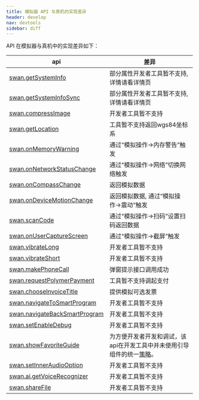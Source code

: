 ```yaml
---
title: 模拟器 API 与真机的实现差异
header: develop
nav: devtools
sidebar: diff
---
```



API 在模拟器与真机中的实现差异如下：


|api |  差异| 
|---|---|
|[swan.getSystemInfo](https://smartprogram.baidu.com/docs/develop/api/device_sys/swan-getSystemInfo/) | 部分属性开发者工具暂不支持,详情请看详情页 |
|[swan.getSystemInfoSync](https://smartprogram.baidu.com/docs/develop/api/device_sys/swan-getSystemInfoSync/) | 部分属性开发者工具暂不支持,详情请看详情页 |
|[swan.compressImage](https://smartprogram.baidu.com/docs/develop/api/media_image/#swan-compressImage/) | 开发者工具暂不支持 | 
|[swan.getLocation](https://smartprogram.baidu.com/docs/develop/api/location/swan-getLocation/) | 工具暂不支持返回wgs84坐标系 | 
|[swan.onMemoryWarning](https://smartprogram.baidu.com/docs/develop/api/device_sys/onmemory/) | 通过“模拟操作->内存警告”触发 | 
|[swan.onNetworkStatusChange](https://smartprogram.baidu.com/docs/develop/api/device_sys/swan-onNetworkStatusChange/) | 通过“模拟操作->网络”切换网络触发 | 
|[swan.onCompassChange](https://smartprogram.baidu.com/docs/develop/api/device_sys/swan-onCompassChange/) | 返回模拟数据 | 
| [swan.onDeviceMotionChange](https://smartprogram.baidu.com/docs/develop/api/device_sys/swan-onDeviceMotionChange/)| 返回模拟数据, 通过“模拟操作->震动”触发| 
|[swan.scanCode](https://smartprogram.baidu.com/docs/develop/api/device_sys/swan-scanCode/) | 通过“模拟操作->扫码”设置扫码返回数据 | 
|[swan.onUserCaptureScreen](https://smartprogram.baidu.com/docs/develop/api/device_sys/swan-onUserCaptureScreen/) | 通过“模拟操作->截屏”触发 | 
|[swan.vibrateLong](https://smartprogram.baidu.com/docs/develop/api/device_sys/swan-vibrateLong/) | 开发者工具暂不支持 | 
| [swan.vibrateShort](https://smartprogram.baidu.com/docs/develop/api/device_sys/swan-vibrateShort/)| 开发者工具暂不支持 | 
| [swan.makePhoneCall](https://smartprogram.baidu.com/docs/develop/api/device_sys/swan-makePhoneCall/)| 弹窗提示接口调用成功 | 
|[swan.requestPolymerPayment](https://smartprogram.baidu.com/docs/develop/api/open/payment_swan-requestPolymerPayment/) | 工具暂不支持调起支付 | 
| [swan.chooseInvoiceTitle](https://smartprogram.baidu.com/docs/develop/api/open/swan-chooseInvoiceTitle/)| 提供模拟可选发票 | 
|[swan.navigateToSmartProgram](https://smartprogram.baidu.com/docs/develop/api/open/swan-navigateToSmartProgram/) | 开发者工具暂不支持 | 
|[swan.navigateBackSmartProgram](https://smartprogram.baidu.com/docs/develop/api/open/swan-navigateBackSmartProgram/) |  开发者工具暂不支持| 
|[swan.setEnableDebug](https://smartprogram.baidu.com/docs/develop/api/open/swan-setEnableDebug/)|开发者工具暂不支持|
|[swan.showFavoriteGuide](https://smartprogram.baidu.com/docs/develop/api/show/nacomponent/)| 为方便开发者开发和调试，该api在开发工具中并未使用引导组件的统一[策略](https://smartapp.baidu.com/docs/develop/api/show/nacomponent/)。|
|[swan.setInnerAudioOption](https://smartprogram.baidu.com/docs/develop/api/media/createinneraudiocontext_swan-setInnerAudioOption/)|开发者工具暂不支持| 
|[swan.ai.getVoiceRecognizer](https://smartprogram.baidu.com/docs/develop/api/ai_voice/#swan-ai-getVoiceRecognizer/)|开发者工具暂不支持| 
|[swan.shareFile](https://smartprogram.baidu.com/docs/develop/api/open_share/#swan-shareFile)|开发者工具暂不支持| 
